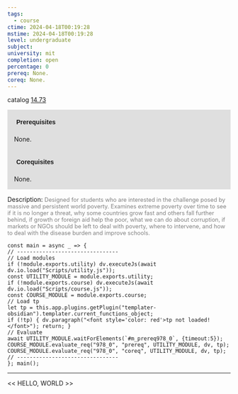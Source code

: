 ```yaml
---
tags:
  - course
ctime: 2024-04-18T00:19:28
mstime: 2024-04-18T00:19:28
level: undergraduate
subject: 
university: mit
completion: open
percentage: 0
prereq: None.
coreq: None.
---
```


catalog [14.73](http://student.mit.edu/catalog/m14b.html#14.73)

<span style="display: block; padding: 15px; background-color: rgb(100, 100, 100, 0.2);"><font id="m_prereq978_0" style="display: block; font-family: Arial, sans-serif; font-weight: bold; padding: 5px">Prerequisites</font><br><span id="prereq978_0">None.</span></span>
<span style="display: block; padding: 15px; background-color: rgb(100, 100, 100, 0.2);"><font id="m_coreq978_0" style="display: block; font-family: Arial, sans-serif; font-weight: bold; padding: 5px">Corequisites</font><br><span id="coreq978_0">None.</span></span>

<font style="">Description:</font>
<font style="color: grey; font-size: 0.8rem;">Designed for students who are interested in the challenge posed by massive and persistent world poverty. Examines extreme poverty over time to see if it is no longer a threat, why some countries grow fast and others fall further behind, if growth or foreign aid help the poor, what we can do about corruption, if markets or NGOs should be left to deal with poverty, where to intervene, and how to deal with the disease burden and improve schools.</font>

```dataviewjs
const main = async _ => {
// --------------------------------
// Load modules
if (!module.exports.utility) dv.executeJs(await dv.io.load("Scripts/utility.js"));
const UTILITY_MODULE = module.exports.utility;
if (!module.exports.course) dv.executeJs(await dv.io.load("Scripts/course.js"));
const COURSE_MODULE = module.exports.course;
// Load tp
let tp = this.app.plugins.getPlugin("templater-obsidian").templater.current_functions_object;
if (!tp) { dv.paragraph("<font style='color: red'>tp not loaded!</font>"); return; }
// Evaluate
await UTILITY_MODULE.waitForElements(`#m_prereq978_0`, {timeout:5});
COURSE_MODULE.evaluate_req("978_0", "prereq", UTILITY_MODULE, dv, tp);
COURSE_MODULE.evaluate_req("978_0", "coreq", UTILITY_MODULE, dv, tp);
// --------------------------------
}; main();
```

---

<< HELLO, WORLD >>
